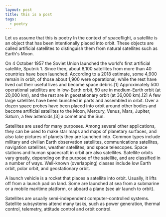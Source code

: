 ```yaml
---
layout: post
title: this is a post
tags:
  - poetry
---
```


Let us assume that this is poetry
In the context of spaceflight, a satellite is an object that has been intentionally placed into orbit. These objects are called artificial satellites to distinguish them from natural satellites such as Earth's Moon.

On 4 October 1957 the Soviet Union launched the world's first artificial satellite, Sputnik 1. Since then, about 8,100 satellites from more than 40 countries have been launched. According to a 2018 estimate, some 4,900 remain in orbit, of those about 1,900 were operational; while the rest have lived out their useful lives and become space debris.[1] Approximately 500 operational satellites are in low-Earth orbit, 50 are in medium-Earth orbit (at 20,000 km), and the rest are in geostationary orbit (at 36,000 km).[2] A few large satellites have been launched in parts and assembled in orbit. Over a dozen space probes have been placed into orbit around other bodies and become artificial satellites to the Moon, Mercury, Venus, Mars, Jupiter, Saturn, a few asteroids,[3] a comet and the Sun.

Satellites are used for many purposes. Among several other applications, they can be used to make star maps and maps of planetary surfaces, and also take pictures of planets they are launched into. Common types include military and civilian Earth observation satellites, communications satellites, navigation satellites, weather satellites, and space telescopes. Space stations and human spacecraft in orbit are also satellites. Satellite orbits vary greatly, depending on the purpose of the satellite, and are classified in a number of ways. Well-known (overlapping) classes include low Earth orbit, polar orbit, and geostationary orbit.

A launch vehicle is a rocket that places a satellite into orbit. Usually, it lifts off from a launch pad on land. Some are launched at sea from a submarine or a mobile maritime platform, or aboard a plane (see air launch to orbit).

Satellites are usually semi-independent computer-controlled systems. Satellite subsystems attend many tasks, such as power generation, thermal control, telemetry, attitude control and orbit control.
